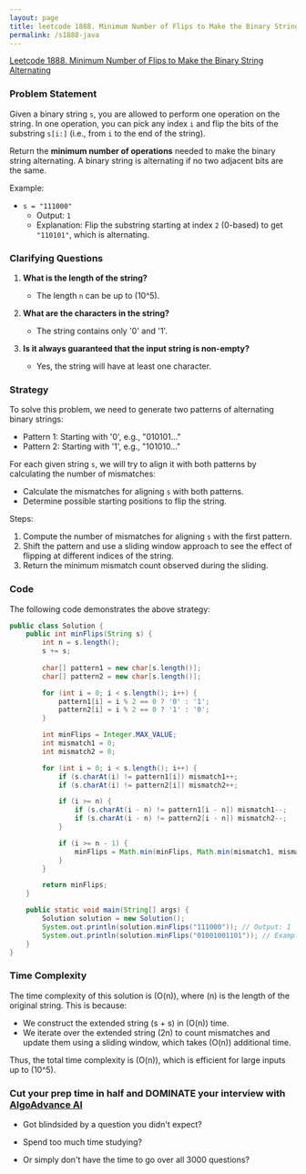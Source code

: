 ```yaml
---
layout: page
title: leetcode 1888. Minimum Number of Flips to Make the Binary String Alternating
permalink: /s1888-java
---
```

[Leetcode 1888. Minimum Number of Flips to Make the Binary String Alternating](https://algoadvance.github.io/algoadvance/l1888)
### Problem Statement

Given a binary string `s`, you are allowed to perform one operation on the string. In one operation, you can pick any index `i` and flip the bits of the substring `s[i:]` (i.e., from `i` to the end of the string).

Return the **minimum number of operations** needed to make the binary string alternating. A binary string is alternating if no two adjacent bits are the same.

Example:
- `s = "111000"`
  - Output: `1`
  - Explanation: Flip the substring starting at index `2` (0-based) to get `"110101"`, which is alternating.

### Clarifying Questions

1. **What is the length of the string?**
   - The length `n` can be up to \(10^5\).

2. **What are the characters in the string?**
   - The string contains only '0' and '1'.

3. **Is it always guaranteed that the input string is non-empty?**
   - Yes, the string will have at least one character.

### Strategy

To solve this problem, we need to generate two patterns of alternating binary strings:
- Pattern 1: Starting with '0', e.g., "010101..."
- Pattern 2: Starting with '1', e.g., "101010..."

For each given string `s`, we will try to align it with both patterns by calculating the number of mismatches:
- Calculate the mismatches for aligning `s` with both patterns.
- Determine possible starting positions to flip the string.

Steps:
1. Compute the number of mismatches for aligning `s` with the first pattern.
2. Shift the pattern and use a sliding window approach to see the effect of flipping at different indices of the string.
3. Return the minimum mismatch count observed during the sliding.

### Code
The following code demonstrates the above strategy:

```java
public class Solution {
    public int minFlips(String s) {
        int n = s.length();
        s += s;
        
        char[] pattern1 = new char[s.length()];
        char[] pattern2 = new char[s.length()];

        for (int i = 0; i < s.length(); i++) {
            pattern1[i] = i % 2 == 0 ? '0' : '1';
            pattern2[i] = i % 2 == 0 ? '1' : '0';
        }

        int minFlips = Integer.MAX_VALUE;
        int mismatch1 = 0;
        int mismatch2 = 0;

        for (int i = 0; i < s.length(); i++) {
            if (s.charAt(i) != pattern1[i]) mismatch1++;
            if (s.charAt(i) != pattern2[i]) mismatch2++;

            if (i >= n) {
                if (s.charAt(i - n) != pattern1[i - n]) mismatch1--;
                if (s.charAt(i - n) != pattern2[i - n]) mismatch2--;
            }

            if (i >= n - 1) {
                minFlips = Math.min(minFlips, Math.min(mismatch1, mismatch2));
            }
        }

        return minFlips;
    }

    public static void main(String[] args) {
        Solution solution = new Solution();
        System.out.println(solution.minFlips("111000")); // Output: 1
        System.out.println(solution.minFlips("01001001101")); // Example: Output may vary
    }
}
```

### Time Complexity

The time complexity of this solution is \(O(n)\), where \(n\) is the length of the original string. This is because:
- We construct the extended string \(s + s\) in \(O(n)\) time.
- We iterate over the extended string \(2n\) to count mismatches and update them using a sliding window, which takes \(O(n)\) additional time.

Thus, the total time complexity is \(O(n)\), which is efficient for large inputs up to \(10^5\).


### Cut your prep time in half and DOMINATE your interview with [AlgoAdvance AI](https://algoAdvance.com)

- Got blindsided by a question you didn't expect?

- Spend too much time studying?

- Or simply don't have the time to go over all 3000 questions?

